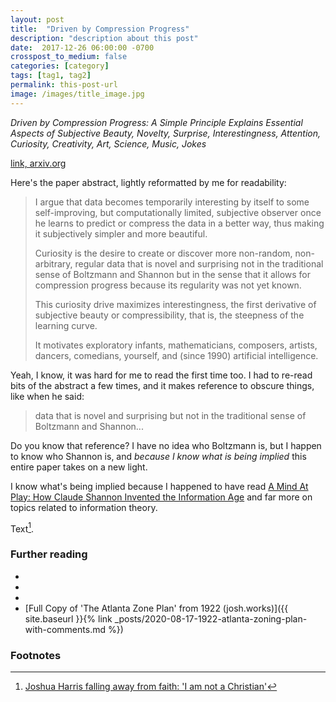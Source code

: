 ```yaml
---
layout: post
title:  "Driven by Compression Progress"
description: "description about this post"
date:  2017-12-26 06:00:00 -0700
crosspost_to_medium: false
categories: [category]
tags: [tag1, tag2]
permalink: this-post-url
image: /images/title_image.jpg
---
```


_Driven by Compression Progress: A Simple Principle Explains Essential Aspects of Subjective Beauty, Novelty, Surprise, Interestingness, Attention, Curiosity, Creativity, Art, Science, Music, Jokes_

[link, arxiv.org](https://arxiv.org/abs/0812.4360)

Here's the paper abstract, lightly reformatted by me for readability:

> I argue that data becomes temporarily interesting by itself to some self-improving, but computationally limited, subjective observer once he learns to predict or compress the data in a better way, thus making it subjectively simpler and more beautiful. 
> 
> Curiosity is the desire to create or discover more non-random, non-arbitrary, regular data that is novel and surprising not in the traditional sense of Boltzmann and Shannon but in the sense that it allows for compression progress because its regularity was not yet known. 
> 
> This curiosity drive maximizes interestingness, the first derivative of subjective beauty or compressibility, that is, the steepness of the learning curve. 
>
> It motivates exploratory infants, mathematicians, composers, artists, dancers, comedians, yourself, and (since 1990) artificial intelligence.

Yeah, I know, it was hard for me to read the first time too. I had to re-read bits of the abstract a few times, and it makes reference to obscure things, like when he said:

> data that is novel and surprising but not in the traditional sense of Boltzmann and Shannon...

Do you know that reference? I have no idea who Boltzmann is, but I happen to know who Shannon is, and _because I know what is being implied_ this entire paper takes on a new light. 

I know what's being implied because I happened to have read [A Mind At Play: How Claude Shannon Invented the Information Age](https://www.goodreads.com/book/show/32919530-a-mind-at-play) and far more on topics related to information theory. 


Text[^fn1]. 

<!--more-->


### Further reading

- []()
- []()
- []()
- [Full Copy of 'The Atlanta Zone Plan' from 1922 (josh.works)]({{ site.baseurl }}{% link _posts/2020-08-17-1922-atlanta-zoning-plan-with-comments.md %})

### Footnotes 

[^fn1]: [Joshua Harris falling away from faith: 'I am not a Christian'](https://www.christianpost.com/news/joshua-harris-falling-away-from-faith-i-am-not-a-christian.html)

[^fn2]: Said more directly: "If Jesus is no model for ethics, it is irrelevant just who he was and what he did."